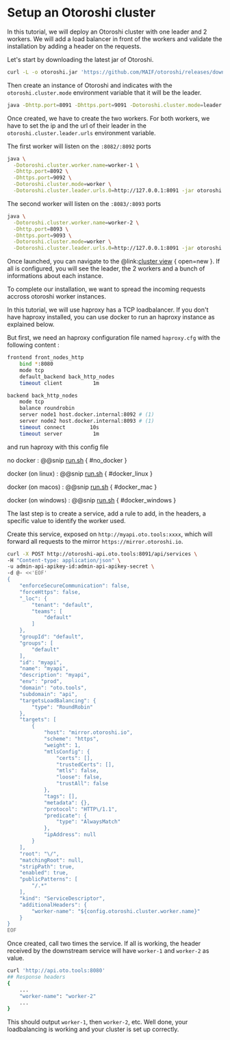 # Setup an Otoroshi cluster

In this tutorial, we will deploy an Otoroshi cluster with one leader and 2 workers. We will add a load balancer in front of the workers and validate the installation by adding a header on the requests.

Let's start by downloading the latest jar of Otoroshi.

```sh
curl -L -o otoroshi.jar 'https://github.com/MAIF/otoroshi/releases/download/v1.5.0-beta.8/otoroshi.jar'
```

Then create an instance of Otoroshi and indicates with the `otoroshi.cluster.mode` environment variable that it will be the leader.

```sh
java -Dhttp.port=8091 -Dhttps.port=9091 -Dotoroshi.cluster.mode=leader -jar otoroshi.jar
```

Once created, we have to create the two workers. For both workers, we have to set the ip and the url of their leader in the `otoroshi.cluster.leader.urls` environment variable.

The first worker will listen on the `:8082/:8092` ports
```sh
java \
  -Dotoroshi.cluster.worker.name=worker-1 \
  -Dhttp.port=8092 \
  -Dhttps.port=9092 \
  -Dotoroshi.cluster.mode=worker \
  -Dotoroshi.cluster.leader.urls.0=http://127.0.0.1:8091 -jar otoroshi.jar
```

The second worker will listen on the `:8083/:8093` ports
```sh
java \
  -Dotoroshi.cluster.worker.name=worker-2 \
  -Dhttp.port=8093 \
  -Dhttps.port=9093 \
  -Dotoroshi.cluster.mode=worker \
  -Dotoroshi.cluster.leader.urls.0=http://127.0.0.1:8091 -jar otoroshi.jar
```

Once launched, you can navigate to the @link:[cluster view](http://otoroshi.oto.tools:8091/bo/dashboard/cluster) { open=new }. If all is configured, you will see the leader, the 2 workers and a bunch of informations about each instance.

To complete our installation, we want to spread the incoming requests accross otoroshi worker instances. 

In this tutorial, we will use haproxy has a TCP loadbalancer. If you don't have haproxy installed, you can use docker to run an haproxy instance as explained below.

But first, we need an haproxy configuration file named `haproxy.cfg` with the following content :

```sh
frontend front_nodes_http
    bind *:8080
    mode tcp
    default_backend back_http_nodes
    timeout client          1m

backend back_http_nodes
    mode tcp
    balance roundrobin
    server node1 host.docker.internal:8092 # (1)
    server node2 host.docker.internal:8093 # (1)
    timeout connect        10s
    timeout server          1m
```

and run haproxy with this config file

no docker
:   @@snip [run.sh](../snippets/cluster-run-ha.sh) { #no_docker }

docker (on linux)
:   @@snip [run.sh](../snippets/cluster-run-ha.sh) { #docker_linux }

docker (on macos)
:   @@snip [run.sh](../snippets/cluster-run-ha.sh) { #docker_mac }

docker (on windows)
:   @@snip [run.sh](../snippets/cluster-run-ha.sh) { #docker_windows }

The last step is to create a service, add a rule to add, in the headers, a specific value to identify the worker used.

Create this service, exposed on `http://myapi.oto.tools:xxxx`, which will forward all requests to the mirror `https://mirror.otoroshi.io`.

```sh
curl -X POST http://otoroshi-api.oto.tools:8091/api/services \
-H "Content-type: application/json" \
-u admin-api-apikey-id:admin-api-apikey-secret \
-d @- <<'EOF'
{
    "enforceSecureCommunication": false,
    "forceHttps": false,
    "_loc": {
        "tenant": "default",
        "teams": [
            "default"
        ]
    },
    "groupId": "default",
    "groups": [
        "default"
    ],
    "id": "myapi",
    "name": "myapi",
    "description": "myapi",
    "env": "prod",
    "domain": "oto.tools",
    "subdomain": "api",
    "targetsLoadBalancing": {
        "type": "RoundRobin"
    },
    "targets": [
        {
            "host": "mirror.otoroshi.io",
            "scheme": "https",
            "weight": 1,
            "mtlsConfig": {
                "certs": [],
                "trustedCerts": [],
                "mtls": false,
                "loose": false,
                "trustAll": false
            },
            "tags": [],
            "metadata": {},
            "protocol": "HTTP\/1.1",
            "predicate": {
                "type": "AlwaysMatch"
            },
            "ipAddress": null
        }
    ],
    "root": "\/",
    "matchingRoot": null,
    "stripPath": true,
    "enabled": true,
    "publicPatterns": [
        "/.*"
    ],
    "kind": "ServiceDescriptor",
    "additionalHeaders": {
        "worker-name": "${config.otoroshi.cluster.worker.name}"
    }
}
EOF
```

Once created, call two times the service. If all is working, the header received by the downstream service will have `worker-1` and `worker-2` as value.

```sh
curl 'http://api.oto.tools:8080'
## Response headers
{
    ...
    "worker-name": "worker-2"
    ...
}
```

This should output `worker-1`, then `worker-2`, etc. Well done, your loadbalancing is working and your cluster is set up correctly.


